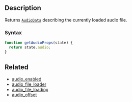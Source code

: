 ## Description

Returns [`AudioData`](../External/audio_data.js) describing the currently loaded audio file.

### Syntax

```js
function getAudioProps(state) {
  return state.audio;
}
```

## Related

- [audio_enabled](./audio_enabled.md)
- [audio_file_loader](./audio_file_loader.md)
- [audio_file_loading](./audio_file_loading.md)
- [audio_offset](./audio_offset.md)
